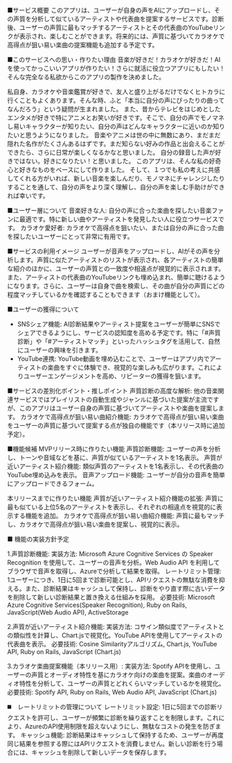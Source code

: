 ■サービス概要
このアプリは、ユーザーが自身の声をAIにアップロードし、その声質を分析して似ているアーティストや代表曲を提案するサービスです。診断後、ユーザーの声質に最もマッチするアーティストとその代表曲のYouTubeリンクが表示され、楽しむことができます。将来的には、声質に基づいてカラオケで高得点が狙い易い楽曲の提案機能も追加する予定です。

■このサービスへの思い・作りたい理由
音楽が好きだ！カラオケが好きだ！AIを使ってかっこいいアプリが作りたい！さらに就活に役立つアプリにもしたい！そんな完全なる私欲からこのアプリの製作を決めました。

私自身、カラオケや音楽鑑賞が好きで、友人と盛り上がるだけでなくヒトカラに行くこともよくあります。そんな時、ふと「本当に自分の声にぴったりの曲ってなんだろう」という疑問が生まれました。
また、昔からテレビをはじめとしたエンタメが好きで特にアニメとお笑いが好きです。そこで、自分の声でモノマネし易いキャラクターが知りたい、自分の声はどんなキャラクターに近いのか知りたいと思うようになりました。
音楽やアニメは世の中に無数にあり、まだまだ隠れた名作がたくさんあるはずです。まだ知らない好みの作品と出会えることができたら、さらに日常が楽しくなるかなと思いました。
自分の録音した声が好きではない。好きになりたい！と思いました。
このアプリは、そんな私の好奇心と好きなものをベースにして作りました。
そして、１つでも私の考えに共感してくれる方がいれば、新しい音楽を楽しんだり、モノマネにチャレンジしたりすることを通して、自分の声をより深く理解し、自分の声を楽しむ手助けができれば幸いです。

■ユーザー層について
音楽好きな人: 自分の声に合った楽曲を探したい音楽ファンに最適です。特に新しい曲やアーティストを発見したい人に役立つサービスです。
カラオケ愛好者: カラオケで高得点を狙いたい、または自分の声に合った曲を探したいユーザーにとって非常に有用です。

■サービスの利用イメージ
ユーザーが音声をアップロードし、AIがその声を分析します。声質に似たアーティストのリストが表示され、各アーティストの簡単な紹介のほかに、ユーザーの声質との一致度や相違点が視覚的に表示されます。また、アーティストの代表曲のYouTubeリンクも埋め込まれ、簡単に聴けるようになります。さらに、ユーザーは自身で曲を検索し、その曲が自分の声質にどの程度マッチしているかを確認することもできます（おまけ機能として）。

■ユーザーの獲得について
* SNSシェア機能: AI診断結果やアーティスト提案をユーザーが簡単にSNSでシェアできるようにし、サービスの認知度を高める予定です。特に「#声質診断」や「#アーティストマッチ」といったハッシュタグを活用して、自然にユーザーの興味を引きます。
* YouTube連携: YouTube動画を埋め込むことで、ユーザーはアプリ内でアーティストの楽曲をすぐに体験でき、視覚的な楽しみも広がります。これによりユーザーエンゲージメントを高め、リピーターの獲得を狙います。

■サービスの差別化ポイント・推しポイント
声質診断の高度な解析: 他の音楽関連サービスではプレイリストの自動生成やジャンルに基づいた提案が主流ですが、このアプリはユーザー自身の声質に基づいてアーティストや楽曲を提案します。
カラオケで高得点が狙い易い曲紹介機能: カラオケで高得点が狙い易い楽曲をユーザーの声質に基づいて提案する点が独自の機能です（本リリース時に追加予定）。

■機能候補
MVPリリース時に作りたい機能
声質診断機能: ユーザーの声を分析し、トーンや音域などを基に、声質が似ているアーティストを1名表示。
声質が近いアーティスト紹介機能: 類似声質のアーティストを1名表示し、その代表曲のYouTube埋め込みを表示。
音声アップロード機能: ユーザーが自分の音声を簡単にアップロードできるフォーム。

本リリースまでに作りたい機能
声質が近いアーティスト紹介機能の拡張: 声質に最も似ている上位5名のアーティストを表示し、それぞれの相違点を視覚的に表示する機能を追加。
カラオケで高得点が狙い易い曲紹介機能: 声質に最もマッチし、カラオケで高得点が狙い易い楽曲を提案し、視覚的に表示。

■ 機能の実装方針予定

1.声質診断機能:
    実装方法: Microsoft Azure Cognitive Services の Speaker Recognition を使用して、ユーザーの音声を分析。Web Audio API を利用してブラウザで音声を取得し、Azureで分析して結果を取得。
    レートリミット管理: 1ユーザーにつき、1日に5回まで診断可能とし、APIリクエストの無駄な消費を抑える。また、診断結果はキャッシュして保持し、診断をやり直す際に古いデータを削除して新しい診断結果と置き換える仕組みを採用。
    必要技術: Microsoft Azure Cognitive Services(Speaker Recognition), Ruby on Rails, JavaScript(Web Audio API), ActiveStorage


2.声質が近いアーティスト紹介機能:
    実装方法: コサイン類似度でアーティストとの類似性を計算し、Chart.jsで視覚化。YouTube APIを使用してアーティストの代表曲を表示。
    必要技術: Cosine Similarityアルゴリズム, Chart.js, YouTube API, Ruby on Rails, JavaScript (Chart.js)

3.カラオケ楽曲提案機能（本リリース用）:
    実装方法: Spotify APIを使用し、ユーザーの声質とオーディオ特性を基にカラオケ向けの楽曲を提案。楽曲のオーディオ特性を分析して、ユーザーの声質とどれくらいマッチしているかを視覚化。
    必要技術: Spotify API, Ruby on Rails, Web Audio API, JavaScript (Chart.js)

◼️　レートリミットの管理について
レートリミット設定: 1日に5回までの診断リクエストを許可し、ユーザーが頻繁に診断を繰り返すことを制限します。これにより、AzureのAPI使用制限を超えないようにし、無駄なコストの発生を防ぎます。
キャッシュ機能: 診断結果はキャッシュして保持するため、ユーザーが再度同じ結果を参照する際にはAPIリクエストを消費しません。新しい診断を行う場合には、キャッシュを削除して新しいデータを保存します。